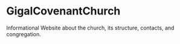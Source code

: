 # GigalCovenantChurch
Informational Website about the church, its structure, contacts, and congregation.
